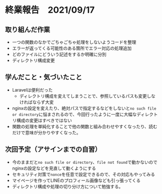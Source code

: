 # 終業報告　2021/09/17
## 取り組んだ作業
- 一つの関数のなかでごちゃごちゃ処理をしないようコードを整理
- エラーが返ってくる可能性のある箇所でエラー対応の処理追加
- どのファイルにどういう記述をするか明確に分別
- ディレクトリ構成変更

## 学んだこと・気づいたこと
- Laravelは便利だった
  - ディレクトリ構成を変えてしまうことで、参照しているパスも変更しなければならず大変
- nginxの設定を変えたり、絶対パスで指定するなどをしないと`no such file or directory`に悩まされるので、今回行ったように一度に大幅なディレクトリ構成の変更はすべきではない
- 関数の処理を単純化することで他の関数と組み合わせやすくなったり、読むだけで意味が分かりやすくなった。


## 次回予定（アサインまでの自習）
- 今のままだと`no such file or directory`、`file not found`で動かないのでnginxの設定などを見直して動くようにする
- セキュリティ対策で`nonce`を任意で設定できるので、その対応もやってみる
- マイページを作ってLINEのプロフィール画像なども引っ張ってくる
- ディレクトリ構成や処理の切り分け方について勉強する。
